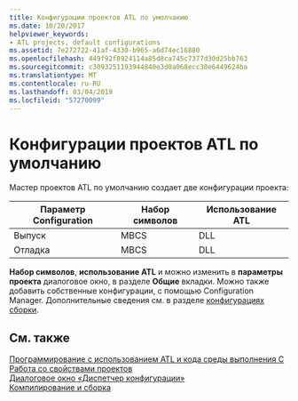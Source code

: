 ```yaml
---
title: Конфигурации проектов ATL по умолчанию
ms.date: 10/20/2017
helpviewer_keywords:
- ATL projects, default configurations
ms.assetid: 7e272722-41af-4330-b965-a6d74ec16880
ms.openlocfilehash: 449f92f8924114a85d8ca745c7377d30d25bb763
ms.sourcegitcommit: c3093251193944840e3d0a068ecc30e6449624ba
ms.translationtype: MT
ms.contentlocale: ru-RU
ms.lasthandoff: 03/04/2019
ms.locfileid: "57270099"
---
```

# <a name="default-atl-project-configurations"></a>Конфигурации проектов ATL по умолчанию

Мастер проектов ATL по умолчанию создает две конфигурации проекта:

|Параметр Configuration|Набор символов|Использование ATL|
|-------------------|-------------------|----------------|
|Выпуск|MBCS|DLL|
|Отладка|MBCS|DLL|

**Набор символов**, **использование ATL** и можно изменить в **параметры проекта** диалоговое окно, в разделе **Общие** вкладки. Можно также добавить собственные конфигурации, с помощью Configuration Manager. Дополнительные сведения см. в разделе [конфигурациях сборки](/visualstudio/ide/understanding-build-configurations).

## <a name="see-also"></a>См. также

[Программирование с использованием ATL и кода среды выполнения C](../../atl/programming-with-atl-and-c-run-time-code.md)<br/>
[Работа со свойствами проектов](../../ide/working-with-project-properties.md)<br/>
[Диалоговое окно «Диспетчер конфигурации»](/visualstudio/ide/understanding-build-configurations)<br/>
[Компилирование и сборка](/visualstudio/ide/compiling-and-building-in-visual-studio)
